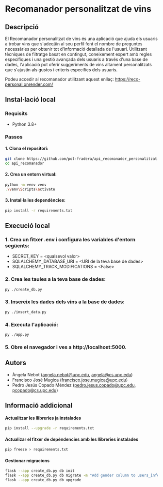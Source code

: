 # Recomanador personalitzat de vins

## Descripció
El Recomanador personalitzat de vins és una aplicació que ajuda els usuaris a trobar vins que s'adeqüin al seu perfil fent el nombre de preguntes necessàries per obtenir tot d'informació detallada de l'usuari. Utilitzant tècniques de filtratge basat en contingut, coneixement expert amb regles específiques i una gestió avançada dels usuaris a través d'una base de dades, l'aplicació pot oferir suggeriments de vins altament personalitzats que s'ajustin als gustos i criteris específics dels usuaris.

Podeu accedir al recomanador utilitzant aquest enllaç: https://reco-personal.onrender.com/

## Instal·lació local

### Requisits
- Python 3.8+

### Passos
#### 1. Clona el repositori:
```bash
git clone https://github.com/pol-fradera/api_recomanador_personalitzat.git
cd api_recomanador
```

#### 2. Crea un entorn virtual:
```bash
python -m venv venv
.\venv\Scripts\activate 
```

#### 3. Instal·la les dependències:
```bash
pip install -r requirements.txt
```

## Execució local
### 1. Crea un fitxer .env i configura les variables d'entorn següents:
- SECRET_KEY = \<qualsevol valor>
- SQLALCHEMY_DATABASE_URI = \<URI de la teva base de dades>
- SQLALCHEMY_TRACK_MODIFICATIONS = \<False>

### 2. Crea les taules a la teva base de dades:
```bash
py ./create_db.py
```

### 3. Insereix les dades dels vins a la base de dades:
```bash
py ./insert_data.py
```

### 4. Executa l'aplicació:
```bash
py ./app.py
```

### 5. Obre el navegador i ves a http://localhost:5000.


## Autors
- Àngela Nebot (angela.nebot@upc.edu, angela@cs.upc.edu)
- Francisco José Mugica (francisco.jose.mugica@upc.edu)
- Pedro Jesús Copado Méndez (pedro.jesus.copado@upc.edu, pcopado@cs.upc.edu)


## Informació addicional

#### Actualitzar les llibreries ja instalades
```bash
pip install --upgrade -r requirements.txt
```

#### Actualizar el fitxer de depèndencies amb les llibreries instalades
```bash
pip freeze > requirements.txt
```

#### Gestionar migracions
```bash
flask --app create_db.py db init
flask --app create_db.py db migrate -m "Add gender column to users_info"
flask --app create_db.py db upgrade
```